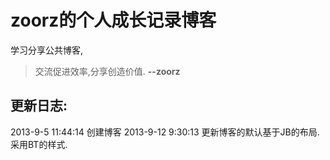 zoorz的个人成长记录博客
=======
学习分享公共博客,
> 交流促进效率,分享创造价值.
> __--zoorz__

更新日志:
------------
2013-9-5 11:44:14 创建博客
2013-9-12 9:30:13 更新博客的默认基于JB的布局.采用BT的样式.
